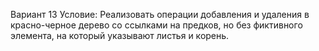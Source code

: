 Вариант 13
Условие:
Реализовать операции добавления и удаления в красно-черное дерево со ссылками
на предков, но без фиктивного элемента, на который указывают листья и корень.
